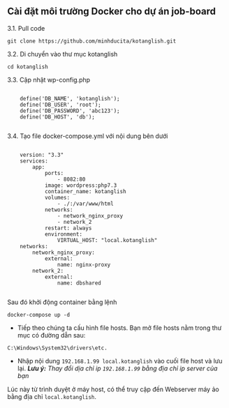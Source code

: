 ## Cài đặt môi trường Docker cho dự án job-board
  <p>3.1. Pull code</p>
  <pre><code>git clone https://github.com/minhducita/kotanglish.git</code></pre> 
  <p>3.2. Di chuyển vào thư mục kotanglish</p>
  <pre><code>cd kotanglish</code></pre>    
  <p>3.3. Cập nhật wp-config.php</p>
  <pre><code>
   	define('DB_NAME', 'kotanglish');
	define('DB_USER', 'root');
	define('DB_PASSWORD', 'abc123');
	define('DB_HOST', 'db');
  </code></pre>
  <p>3.4. Tạo file docker-compose.yml với nội dung bên dưới<p>
  
  <pre><code>
    version: "3.3"
    services:
        app:
            ports:
                - 8082:80
            image: wordpress:php7.3
            container_name: kotanglish
            volumes:
                - ./:/var/www/html
            networks:
                - network_nginx_proxy
                - network_2
            restart: always
            environment: 
                VIRTUAL_HOST: "local.kotanglish"
    networks:
        network_nginx_proxy:
            external: 
                name: nginx-proxy
        network_2:
            external: 
                name: dbshared
  </code></pre>
  
  
  <p>Sau đó khởi động container bằng lệnh</p>
  <pre><code>docker-compose up -d</code></pre>
  
  - Tiếp theo chúng ta cấu hình file hosts. Bạn mở file hosts nằm trong thư mục có đường dẫn sau:
<pre><code>C:\Windows\System32\drivers\etc.</code></pre>
- Nhập nội dung <code>192.168.1.99 local.kotanglish</code> vào cuối file host và lưu lại.
<i><b>Lưu ý:</b> Thay đổi dịa chỉ ip <code>192.168.1.99</code> bằng địa chỉ ip server của bạn</i>
<p>Lúc này từ trình duyệt ở máy host, có thể truy cập đến Webserver máy ảo bằng địa chỉ <code>local.kotanglish</code>.</p>

